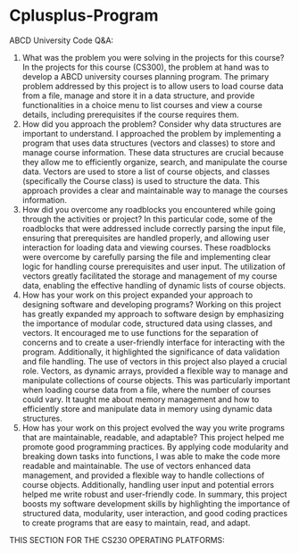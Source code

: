 # Cplusplus-Program
ABCD University Code Q&A:
1.	What was the problem you were solving in the projects for this course? 
In the projects for this course (CS300), the problem at hand was to develop a ABCD university courses planning program. The primary problem addressed by this project is to allow users to load course data from a file, manage and store it in a data structure, and provide functionalities in a choice menu to list courses and view a course details, including prerequisites if the course requires them.
2.	How did you approach the problem? Consider why data structures are important to understand. 
I approached the problem by implementing a program that uses data structures (vectors and classes) to store and manage course information. These data structures are crucial because they allow me to efficiently organize, search, and manipulate the course data. Vectors are used to store a list of course objects, and classes (specifically the Course class) is used to structure the data. This approach provides a clear and maintainable way to manage the courses information.
3.	How did you overcome any roadblocks you encountered while going through the activities or project? 
In this particular code, some of the roadblocks that were addressed include correctly parsing the input file, ensuring that prerequisites are handled properly, and allowing user interaction for loading data and viewing courses. These roadblocks were overcome by carefully parsing the file and implementing clear logic for handling course prerequisites and user input.
The utilization of vectors greatly facilitated the storage and management of my course data, enabling the effective handling of dynamic lists of course objects.
4.	How has your work on this project expanded your approach to designing software and developing programs? 
Working on this project has greatly expanded my approach to software design by emphasizing the importance of modular code, structured data using classes, and vectors. It encouraged me to use functions for the separation of concerns and to create a user-friendly interface for interacting with the program. Additionally, it highlighted the significance of data validation and file handling.
The use of vectors in this project also played a crucial role. Vectors, as dynamic arrays, provided a flexible way to manage and manipulate collections of course objects. This was particularly important when loading course data from a file, where the number of courses could vary. It taught me about memory management and how to efficiently store and manipulate data in memory using dynamic data structures.
5.	How has your work on this project evolved the way you write programs that are maintainable, readable, and adaptable? 
	This project helped me promote good programming practices. By applying code modularity and breaking down tasks into functions, I was able to make the code more readable and maintainable. The use of vectors enhanced data management, and provided a flexible way to handle collections of course objects. Additionally, handling user input and potential errors helped me write robust and user-friendly code.
In summary, this project boosts my software development skills by highlighting the importance of structured data, modularity, user interaction, and good coding practices to create programs that are easy to maintain, read, and adapt.


THIS SECTION FOR THE CS230 OPERATING PLATFORMS:

